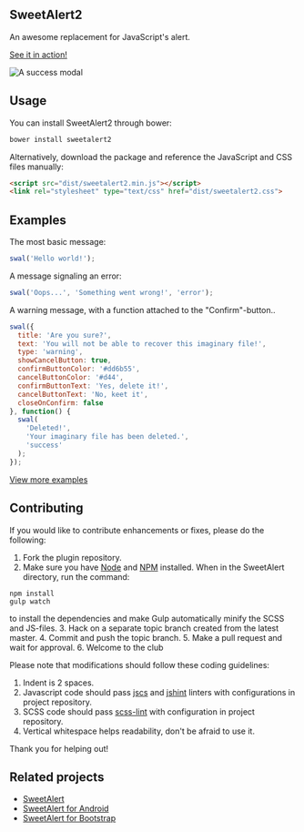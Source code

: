 SweetAlert2
-----------

An awesome replacement for JavaScript's alert.

[See it in action!](https://limonte.github.io/sweetalert2/)

![A success modal](https://raw.github.com/limonte/sweetalert2/master/sweetalert.gif)


Usage
-----

You can install SweetAlert2 through bower:

```bash
bower install sweetalert2
```

Alternatively, download the package and reference the JavaScript and CSS files manually:

```html
<script src="dist/sweetalert2.min.js"></script>
<link rel="stylesheet" type="text/css" href="dist/sweetalert2.css">
```


Examples
--------

The most basic message:

```javascript
swal('Hello world!');
```

A message signaling an error:

```javascript
swal('Oops...', 'Something went wrong!', 'error');
```

A warning message, with a function attached to the "Confirm"-button..

```javascript
swal({
  title: 'Are you sure?',
  text: 'You will not be able to recover this imaginary file!',
  type: 'warning',
  showCancelButton: true,
  confirmButtonColor: '#dd6b55',
  cancelButtonColor: '#d44',
  confirmButtonText: 'Yes, delete it!',
  cancelButtonText: 'No, keet it',
  closeOnConfirm: false
}, function() {
  swal(
    'Deleted!',
    'Your imaginary file has been deleted.',
    'success'
  );
});
```

[View more examples](https://limonte.github.io/sweetalert2/)


Contributing
------------

If you would like to contribute enhancements or fixes, please do the following:

1. Fork the plugin repository.
2. Make sure you have [Node](http://nodejs.org/) and [NPM](https://www.npmjs.com/) installed. When in the SweetAlert directory, run the command:
```shell
npm install
gulp watch
```
to install the dependencies and make Gulp automatically minify the SCSS and JS-files.
3. Hack on a separate topic branch created from the latest master.
4. Commit and push the topic branch.
5. Make a pull request and wait for approval.
6. Welcome to the club

Please note that modifications should follow these coding guidelines:

1. Indent is 2 spaces.
2. Javascript code should pass [jscs](http://jscs.info) and [jshint](http://jshint.com) linters with configurations in project repository.
3. SCSS code should pass [scss-lint](https://github.com/causes/scss-lint) with configuration in project repository.
4. Vertical whitespace helps readability, don't be afraid to use it.

Thank you for helping out!


Related projects
----------------

* [SweetAlert](https://github.com/t4t5/sweetalert)
* [SweetAlert for Android](https://github.com/pedant/sweet-alert-dialog)
* [SweetAlert for Bootstrap](https://github.com/lipis/bootstrap-sweetalert)

